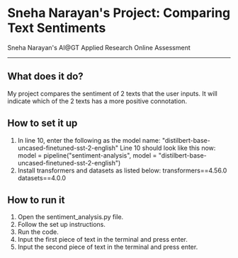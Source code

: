 # Sneha Narayan's Project: Comparing Text Sentiments
Sneha Narayan's AI@GT Applied Research Online Assessment

---

##  What does it do?
My project compares the sentiment of 2 texts that the user inputs. It will indicate which of the 2 texts has a more positive connotation. 
   
##  How to set it up
1. In line 10, enter the following as the model name: "distilbert-base-uncased-finetuned-sst-2-english"
Line 10 should look like this now: model = pipeline("sentiment-analysis", model = "distilbert-base-uncased-finetuned-sst-2-english")
2. Install transformers and datasets as listed below:
transformers==4.56.0
datasets==4.0.0

##  How to run it
1. Open the sentiment_analysis.py file.
2. Follow the set up instructions.
3. Run the code.
4. Input the first piece of text in the terminal and press enter.
5. Input the second piece of text in the terminal and press enter. 

